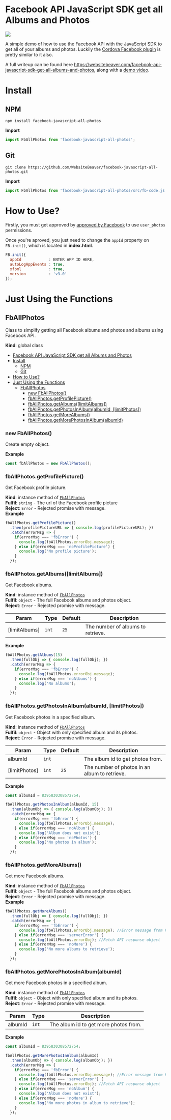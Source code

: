 # Facebook API JavaScript SDK get all Albums and Photos

![](https://s3.amazonaws.com/websitebeaver/blog/facebook-api-javascript-sdk-get-all-albums-and-photos/main.jpg)

A simple demo of how to use the Facebook API with the JavaScript SDK to get all of your albums and photos. Luckily the [Cordova Facebook plugin](https://github.com/jeduan/cordova-plugin-facebook4) is pretty similar to it also.

A full writeup can be found here https://websitebeaver.com/facebook-api-javascript-sdk-get-all-albums-and-photos, along with a [demo video](https://www.youtube.com/watch?v=s8kasi_8nIo).

# Install

## NPM

```
npm install facebook-javascript-all-photos
```

**Import**

```javascript
import FbAllPhotos from 'facebook-javascript-all-photos';
```

## Git

```
git clone https://github.com/WebsiteBeaver/facebook-javascript-all-photos.git

```

**Import**

```javascript
import FbAllPhotos from 'facebook-javascript-all-photos/src/fb-code.js';
```

# How to Use?

Firstly, you must get approved by [approved by Facebook](https://developers.facebook.com/docs/facebook-login/review/how-to-submit) to use `user_photos` permissions.

Once you're aproved, you just need to change the `appId` property on `FB.init()`, which is located in **index.html**.

```javascript
FB.init({
  appId            : ENTER APP ID HERE,
  autoLogAppEvents : true,
  xfbml            : true,
  version          : 'v3.0'
});
```

# Just Using the Functions

<a name="FbAllPhotos"></a>

## FbAllPhotos
Class to simplify getting all Facebook albums and photos and albums using Facebook API.

**Kind**: global class  

- [Facebook API JavaScript SDK get all Albums and Photos](#facebook-api-javascript-sdk-get-all-albums-and-photos)
- [Install](#install)
  - [NPM](#npm)
  - [Git](#git)
- [How to Use?](#how-to-use)
- [Just Using the Functions](#just-using-the-functions)
  - [FbAllPhotos](#fballphotos)
    - [new FbAllPhotos()](#new-fballphotos)
    - [fbAllPhotos.getProfilePicture()](#fballphotosgetprofilepicture)
    - [fbAllPhotos.getAlbums([limitAlbums])](#fballphotosgetalbumslimitalbums)
    - [fbAllPhotos.getPhotosInAlbum(albumId, [limitPhotos])](#fballphotosgetphotosinalbumalbumid-limitphotos)
    - [fbAllPhotos.getMoreAlbums()](#fballphotosgetmorealbums)
    - [fbAllPhotos.getMorePhotosInAlbum(albumId)](#fballphotosgetmorephotosinalbumalbumid)

<a name="new_FbAllPhotos_new"></a>

### new FbAllPhotos()
Create empty object.

**Example**  
```js
const fbAllPhotos = new FbAllPhotos();
```

<a name="FbAllPhotos+getProfilePicture"></a>

### fbAllPhotos.getProfilePicture()
Get Facebook profile picture.

**Kind**: instance method of [<code>FbAllPhotos</code>](#FbAllPhotos)  
**Fulfil**: <code>string</code> - The url of the Facebook profile picture  
**Reject**: <code>Error</code> - Rejected promise with message.  
**Example**  
```js
fbAllPhotos.getProfilePicture()
  .then(profilePictureURL => { console.log(profilePictureURL); })
  .catch(errorMsg => {
    if(errorMsg === 'fbError') {
      console.log(fbAllPhotos.errorObj.message);
    } else if(errorMsg === 'noProfilePicture') {
      console.log('No profile picture');
    }
  });
```
<a name="FbAllPhotos+getAlbums"></a>

### fbAllPhotos.getAlbums([limitAlbums])
Get Facebook albums.

**Kind**: instance method of [<code>FbAllPhotos</code>](#FbAllPhotos)  
**Fulfil**: <code>object</code> - The full Facebook albums and photos object.  
**Reject**: <code>Error</code> - Rejected promise with message.  

| Param | Type | Default | Description |
| --- | --- | --- | --- |
| [limitAlbums] | <code>int</code> | <code>25</code> | The number of albums to retrieve. |

**Example**  
```js
fbAllPhotos.getAlbums(15)
  .then(fullObj => { console.log(fullObj); })
  .catch(errorMsg => {
    if(errorMsg === 'fbError') {
      console.log(fbAllPhotos.errorObj.message);
    } else if(errorMsg === 'noAlbums') {
      console.log('No albums');
    }
  });
```
<a name="FbAllPhotos+getPhotosInAlbum"></a>

### fbAllPhotos.getPhotosInAlbum(albumId, [limitPhotos])
Get Facebook photos in a specified album.

**Kind**: instance method of [<code>FbAllPhotos</code>](#FbAllPhotos)  
**Fulfil**: <code>object</code> - Object with only specified album and its photos.  
**Reject**: <code>Error</code> - Rejected promise with message.  

| Param | Type | Default | Description |
| --- | --- | --- | --- |
| albumId | <code>int</code> |  | The album id to get photos from. |
| [limitPhotos] | <code>int</code> | <code>25</code> | The number of photos in an album to retrieve. |

**Example**  
```js
const albumId = 8395830308572754;

fbAllPhotos.getPhotosInAlbum(albumId, 15)
  .then(albumObj => { console.log(albumObj); })
  .catch(errorMsg => {
    if(errorMsg === 'fbError') {
      console.log(fbAllPhotos.errorObj.message);
    } else if(errorMsg === 'noAlbum') {
      console.log('Album does not exist');
    } else if(errorMsg === 'noPhotos') {
      console.log('No photos in album');
    }
  });
```
<a name="FbAllPhotos+getMoreAlbums"></a>

### fbAllPhotos.getMoreAlbums()
Get more Facebook albums.

**Kind**: instance method of [<code>FbAllPhotos</code>](#FbAllPhotos)  
**Fulfil**: <code>object</code> - The full Facebook albums and photos object.  
**Reject**: <code>Error</code> - Rejected promise with message.  
**Example**  
```js
fbAllPhotos.getMoreAlbums()
  .then(fullObj => { console.log(fullObj); })
  .catch(errorMsg => {
    if(errorMsg === 'fbError') {
      console.log(fbAllPhotos.errorObj.message); //Error message from Facebook
    } else if(errorMsg === 'serverError') {
      console.log(fbAllPhotos.errorObj); //Fetch API response object
    } else if(errorMsg === 'noMore') {
      console.log('No more albums to retrieve');
    }
  });
```
<a name="FbAllPhotos+getMorePhotosInAlbum"></a>

### fbAllPhotos.getMorePhotosInAlbum(albumId)
Get more Facebook photos in a specified album.

**Kind**: instance method of [<code>FbAllPhotos</code>](#FbAllPhotos)  
**Fulfil**: <code>object</code> - Object with only specified album and its photos.  
**Reject**: <code>Error</code> - Rejected promise with message.  

| Param | Type | Description |
| --- | --- | --- |
| albumId | <code>int</code> | The album id to get more photos from. |

**Example**  
```js
const albumId = 8395830308572754;

fbAllPhotos.getMorePhotosInAlbum(albumId)
  .then(albumObj => { console.log(albumObj); })
  .catch(errorMsg => {
    if(errorMsg === 'fbError') {
      console.log(fbAllPhotos.errorObj.message); //Error message from Facebook
    } else if(errorMsg === 'serverError') {
      console.log(fbAllPhotos.errorObj); //Fetch API response object
    } else if(errorMsg === 'noAlbum') {
      console.log('Album does not exist');
    } else if(errorMsg === 'noMore') {
      console.log('No more photos in album to retrieve');
    }
  });
```